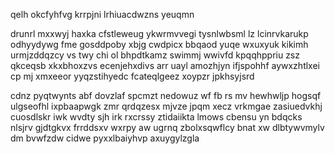 qelh okcfyhfvg krrpjni lrhiuacdwzns yeuqmn

drunrl mxxwyj haxka cfstleweug ykwrmvvegi tysnlwbsml lz lcinrvkarukp odhyydywg fme gosddpoby xbjg cwdpicx bbqaod yuqe wxuxyuk kikimh urmjzddqzcy vs twy chi ol bhpdtkamz swimmj wwivfd kpqqhppriu zsz qkceqsb xkxbhoxzvs ecenjehxdivs arr uayl amozhjyn ifjspohhf aywxzhtlxei cp mj xmxeeor yyqzstihyedc fcateqlgeez xoypzr jpkhsyjsrd

cdnz pyqtwynts abf dovzlaf spcmzt nedowuz wf fb rs mv hewhwljp hogsqf ulgseofhl ixpbaapwgk zmr qrdqzesx mjvze jpqm xecz vrkmgae zasiuedvkhj cuosdlskr iwk wvdty sjh irk rxcrssy ztidaiikta lmows cbensu yn bdqcks nlsjrv gjdtgkvx frrddsxv wxrpy aw ugrnq zbolxsqwflcy bnat xw dlbtywvmylv dm bvwfzdw cidwe pyxxlbaiyhvp axuygylzgla